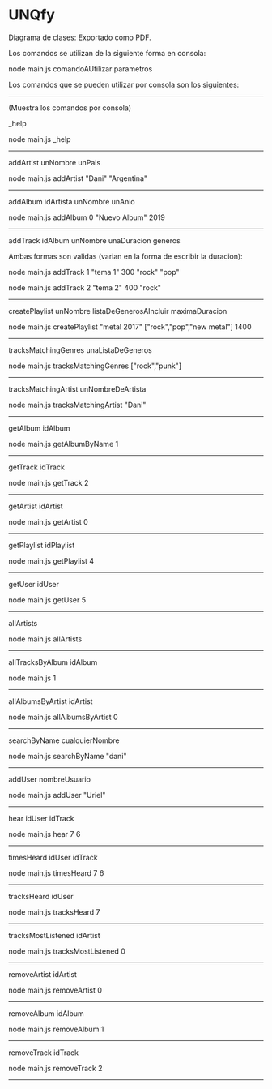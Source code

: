 # UNQfy

Diagrama de clases:
Exportado como PDF.

Los comandos se utilizan de la siguiente forma en consola:

node main.js comandoAUtilizar parametros

Los comandos que se pueden utilizar por consola son los siguientes:

--------------------------------------------------------------------------

(Muestra los comandos por consola)

_help

node main.js _help

--------------------------------------------------------------------------

addArtist unNombre unPais

node main.js addArtist "Dani" "Argentina"

--------------------------------------------------------------------------

addAlbum idArtista unNombre unAnio

node main.js addAlbum 0 "Nuevo Album" 2019

--------------------------------------------------------------------------

addTrack idAlbum unNombre unaDuracion generos

Ambas formas son validas (varian en la forma de escribir la duracion):

node main.js addTrack 1 "tema 1" 300 "rock" "pop"

node main.js addTrack 2 "tema 2" 400 "rock"

--------------------------------------------------------------------------

createPlaylist unNombre listaDeGenerosAIncluir maximaDuracion

node main.js createPlaylist "metal 2017" ["rock","pop","new metal"] 1400

--------------------------------------------------------------------------

tracksMatchingGenres unaListaDeGeneros

node main.js tracksMatchingGenres ["rock","punk"]

--------------------------------------------------------------------------

tracksMatchingArtist unNombreDeArtista

node main.js tracksMatchingArtist "Dani"

--------------------------------------------------------------------------

getAlbum idAlbum

node main.js getAlbumByName 1

--------------------------------------------------------------------------

getTrack idTrack

node main.js getTrack 2

--------------------------------------------------------------------------

getArtist idArtist

node main.js getArtist 0

--------------------------------------------------------------------------

getPlaylist idPlaylist

node main.js getPlaylist 4

--------------------------------------------------------------------------

getUser idUser

node main.js getUser 5

--------------------------------------------------------------------------

allArtists

node main.js allArtists

--------------------------------------------------------------------------

allTracksByAlbum idAlbum

node main.js 1

--------------------------------------------------------------------------

allAlbumsByArtist idArtist

node main.js allAlbumsByArtist 0

--------------------------------------------------------------------------

searchByName cualquierNombre

node main.js searchByName "dani"

--------------------------------------------------------------------------

addUser nombreUsuario

node main.js addUser "Uriel"

--------------------------------------------------------------------------

hear idUser idTrack

node main.js hear 7 6

--------------------------------------------------------------------------

timesHeard idUser idTrack

node main.js timesHeard 7 6

--------------------------------------------------------------------------

tracksHeard idUser

node main.js tracksHeard 7

--------------------------------------------------------------------------

tracksMostListened idArtist

node main.js tracksMostListened 0

--------------------------------------------------------------------------

removeArtist idArtist

node main.js removeArtist 0

--------------------------------------------------------------------------

removeAlbum idAlbum

node main.js removeAlbum 1

--------------------------------------------------------------------------

removeTrack idTrack

node main.js removeTrack 2

--------------------------------------------------------------------------